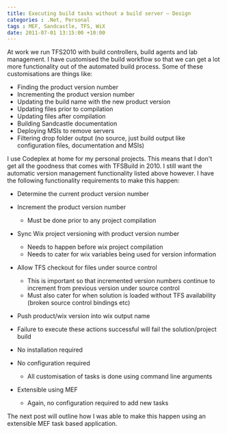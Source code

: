```yaml
---
title: Executing build tasks without a build server – Design
categories : .Net, Personal
tags : MEF, Sandcastle, TFS, WiX
date: 2011-07-01 13:15:00 +10:00
---
```


At work we run TFS2010 with build controllers, build agents and lab management. I have customised the build workflow so that we can get a lot more functionality out of the automated build process. Some of these customisations are things like:

* Finding the product version number
* Incrementing the product version number
* Updating the build name with the new product version
* Updating files prior to compilation
* Updating files after compilation
* Building Sandcastle documentation
* Deploying MSIs to remove servers
* Filtering drop folder output (no source, just build output like configuration files, documentation and MSIs)

I use Codeplex at home for my personal projects. This means that I don't get all the goodness that comes with TFSBuild in 2010. I still want the automatic version management functionality listed above however. I have the following functionality requirements to make this happen:

* Determine the current product version number
* Increment the product version number 
  * Must be done prior to any project compilation
* Sync Wix project versioning with product version number 
  * Needs to happen before wix project compilation
  * Needs to cater for wix variables being used for version information
* Allow TFS checkout for files under source control 
  * This is important so that incremented version numbers continue to increment from previous version under source control
  * Must also cater for when solution is loaded without TFS availability (broken source control bindings etc)
* Push product/wix version into wix output name
* Failure to execute these actions successful will fail the solution/project build
* No installation required
* No configuration required

  * All customisation of tasks is done using command line arguments

* Extensible using MEF

  * Again, no configuration required to add new tasks

The next post will outline how I was able to make this happen using an extensible MEF task based application.


